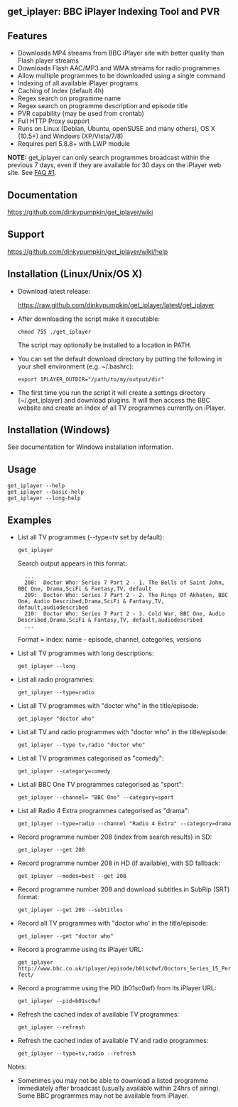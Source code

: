 ## get_iplayer: BBC iPlayer Indexing Tool and PVR

## Features

* Downloads MP4 streams from BBC iPlayer site with better quality than Flash player streams
* Downloads Flash AAC/MP3 and WMA streams for radio programmes
* Allow multiple programmes to be downloaded using a single command
* Indexing of all available iPlayer programs
* Caching of Index (default 4h)
* Regex search on programme name 
* Regex search on programme description and episode title
* PVR capability (may be used from crontab)
* Full HTTP Proxy support
* Runs on Linux (Debian, Ubuntu, openSUSE and many others), OS X (10.5+) and Windows (XP/Vista/7/8)
* Requires perl 5.8.8+ with LWP module

**NOTE:** get_iplayer can only search programmes broadcast within the previous 7 days, even if they are available for 30 days on the iPlayer web site.  See [FAQ #1](https://github.com/dinkypumpkin/get_iplayer/wiki/faq).

## Documentation

<https://github.com/dinkypumpkin/get_iplayer/wiki>
	
## Support

<https://github.com/dinkypumpkin/get_iplayer/wiki/help>

## Installation (Linux/Unix/OS X)

* Download latest release:

	<https://raw.github.com/dinkypumpkin/get_iplayer/latest/get_iplayer>

* After downloading the script make it executable:

	`chmod 755 ./get_iplayer`
  
	The script may optionally be installed to a location in PATH.

* You can set the default download directory by putting the following in your shell environment (e.g. ~/.bashrc):

	`export IPLAYER_OUTDIR="/path/to/my/output/dir"`

* The first time you run the script it will create a settings directory (~/.get_iplayer) and download plugins.  It will then access the BBC website and create an index of all TV programmes currently on iPlayer.

## Installation (Windows)

See documentation for Windows installation information.

## Usage 
  
	get_iplayer --help
	get_iplayer --basic-help
	get_iplayer --long-help

## Examples

* List all TV programmes (--type=tv set by default):

	`get_iplayer`

	Search output appears in this format:

		...
		208:  Doctor Who: Series 7 Part 2 - 1. The Bells of Saint John, BBC One, Drama,SciFi & Fantasy,TV, default
		209:  Doctor Who: Series 7 Part 2 - 2. The Rings Of Akhaten, BBC One, Audio Described,Drama,SciFi & Fantasy,TV, default,audiodescribed
		210:  Doctor Who: Series 7 Part 2 - 3. Cold War, BBC One, Audio Described,Drama,SciFi & Fantasy,TV, default,audiodescribed
		...

	Format = index: name - episode, channel, categories, versions 
  
* List all TV programmes with long descriptions:

	`get_iplayer --long`

* List all radio programmes:

	`get_iplayer --type=radio`

* List all TV programmes with "doctor who" in the title/episode:

	`get_iplayer "doctor who"`

* List all TV and radio programmes with "doctor who" in the title/episode:

	`get_iplayer --type tv,radio "doctor who"`

* List all TV programmes categorised as "comedy":

	`get_iplayer --category=comedy`

* List all BBC One TV programmes categorised as "sport":

	`get_iplayer --channel= "BBC One" --category=sport`

* List all Radio 4 Extra programmes categorised as "drama":

	`get_iplayer --type=radio --channel "Radio 4 Extra" --category=drama`

* Record programme number 208 (index from search results) in SD:

	`get_iplayer --get 208`

* Record programme number 208 in HD (if available), with SD fallback:

	`get_iplayer --modes=best --get 208`

* Record programme number 208 and download subtitles in SubRip (SRT) format:

	`get_iplayer --get 208 --subtitles`

* Record all TV programmes with "doctor who' in the title/episode:

	`get_iplayer --get "doctor who"`

* Record a programme using its iPlayer URL:

	`get_iplayer http://www.bbc.co.uk/iplayer/episode/b01sc0wf/Doctors_Series_15_Perfect/`

* Record a programme using the PID (b01sc0wf) from its iPlayer URL:

	`get_iplayer --pid=b01sc0wf`
  
* Refresh the cached index of available TV programmes:

	`get_iplayer --refresh`

* Refresh the cached index of available TV and radio programmes:

	`get_iplayer --type=tv,radio --refresh`


Notes:

* Sometimes you may not be able to download a listed programme immediately after broadcast (usually available within 24hrs of airing). Some BBC  programmes may not be available from iPlayer.


